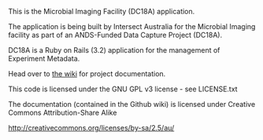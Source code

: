This is the Microbial Imaging Facility (DC18A) application.

The application is being built by Intersect Australia for the Microbial Imaging facility as part of an ANDS-Funded Data Capture Project (DC18A).

DC18A is a Ruby on Rails (3.2) application for the management of Experiment Metadata.

Head over to [the wiki](https://github.com/IntersectAustralia/dc18a/wiki) for project documentation.

This code is licensed under the GNU GPL v3 license - see LICENSE.txt

The documentation (contained in the Github wiki) is licensed under Creative Commons Attribution-Share Alike

http://creativecommons.org/licenses/by-sa/2.5/au/


